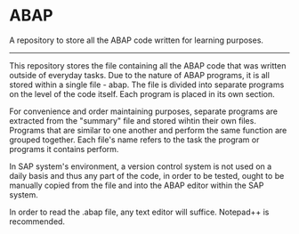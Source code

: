 # ABAP
A repository to store all the ABAP code written for learning purposes.

---
This repository stores the file containing all the ABAP code that was written outside of everyday tasks. Due to the nature of ABAP programs, it is all stored within a single file - abap. The file is divided into separate programs on the level of the code itself. Each program is placed in its own section.

For convenience and order maintaining purposes, separate programs are extracted from the "summary" file and stored wihtin their own files. Programs that are similar to one
another and perform the same function are grouped together. Each file's name refers to the task the program or programs it contains perform.

In SAP system's environment, a version control system is not used on a daily basis and thus any part of the code, in order to be tested, ought to be manually copied from the file and into the ABAP editor within the SAP system.

In order to read the .abap file, any text editor will suffice. Notepad++ is recommended.
